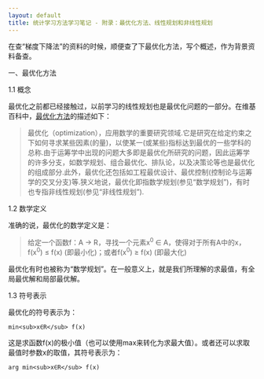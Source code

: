 ```yaml
---
layout: default
title: 统计学习方法学习笔记 - 附录：最优化方法、线性规划和非线性规划
---
```

在查“梯度下降法”的资料的时候，顺便查了下最优化方法，写个概述，作为背景资料备查。

一、最优化方法

1.1 概念

最优化之前都已经接触过，以前学习的线性规划也是最优化问题的一部分。在维基百科中，[最优化方法](http://zh.wikipedia.org/wiki/%E6%9C%80%E4%BC%98%E5%8C%96)的描述如下：

> 最优化（optimization），应用数学的重要研究领域.它是研究在给定约束之下如何寻求某些因素(的量)，以使某一(或某些)指标达到最优的一些学科的总称.由于运筹学中出现的问题大多即是最优化所研究的问题，因此运筹学的许多分支，如数学规划、组合最优化、排队论，以及决策论等也是最优化的组成部分.此外，最优化还包括如工程最优设计、最优控制(控制论与运筹学的交叉分支)等.狭义地说，最优化即指数学规划(参见“数学规划”)，有时也专指非线性规划(参见“非线性规划”).

1.2 数学定义

准确的说，最优化的数学定义是：

> 给定一个函数f：A → R，寻找一个元素x<sup>0</sup> ∈ A，使得对于所有A中的x，f(x<sup>0</sup>) ≤ f(x) (即最小化)；或者f(x<sup>0</sup>) ≥ f(x) (即最大化)

最优化有时也被称为“数学规划”。在一般意义上，就是我们所理解的求最值，有全局最优解和局部最优解。

1.3 符号表示

最优化的符号表示为：

	min<sub>x∈R</sub> f(x)

这是求函数f(x)的极小值（也可以使用max来转化为求最大值）。或者还可以求取最值时参数x的取值，其符号表示为：

	arg min<sub>x∈R</sub> f(x)

